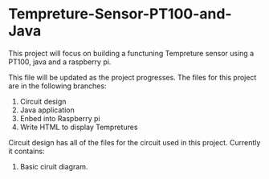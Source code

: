 # Tempreture-Sensor-PT100-and-Java
This project will focus on building a functuning Tempreture sensor using a PT100, java and a raspberry pi.

This file will be updated as the project progresses. The files for this project are in the following branches:

1. Circuit design 
2. Java application
3. Enbed into Raspberry pi
4. Write HTML to display Tempretures


Circuit design has all of the files for the circuit used in this project. Currently it contains:
1. Basic ciruit diagram. 
